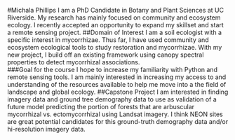 #Michala Phillips
I am a PhD Candidate in Botany and Plant Sciences at UC Riverside. My research has mainly focused on community and ecosystem ecology. I recently accepted an opportunity to expand my skillset and start a remote sensing project.
##Domain of Interest
I am a soil ecologist with a specific interest in mycorrhizae. Thus far, I have used community and ecosystem ecological tools to study restoration and mycorrhizae. With my new project, I build off an existing framework using canopy spectral properties to detect mycorrhizal associations.  
###Goal for the course
I hope to increase my familiarity with Python and remote sensing tools. I am mainly interested in increasing my access to and understanding of the resources available to help me move into a the field of landscape and global ecology.
##Capstone Project
I am interested in finding imagery data and ground tree demography data to use as validation of a future model predicting the portion of forests that are arbuscular mycorrhizal vs. ectomycorrhizal using Landsat imagery. I think NEON sites are great potential candidates for this ground-truth demography data and/or hi-resolution imagery data.
